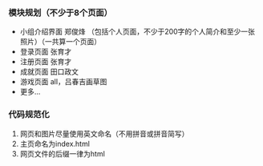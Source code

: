 ### 模块规划（不少于8个页面）
- 小组介绍界面 郑俊烽
 （包括个人页面，不少于200字的个人简介和至少一张照片）（一共算一个页面）
- 登录页面 张育才
- 注册页面 张育才
- 成就页面 田口政文
- 游戏页面 all，吕春吉画草图
- 更多...

### 代码规范化
1. 网页和图片尽量使用英文命名（不用拼音或拼音简写）
2. 主页命名为index.html
3. 网页文件的后缀一律为html

